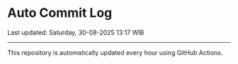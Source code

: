 # Auto Commit Log

Last updated: Saturday, 30-08-2025 13:17 WIB

---

This repository is automatically updated every hour using GitHub Actions.
